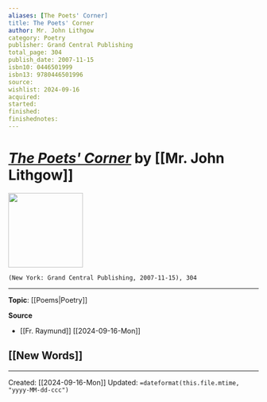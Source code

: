```yaml
---
aliases: [The Poets' Corner]
title: The Poets' Corner
author: Mr. John Lithgow
category: Poetry
publisher: Grand Central Publishing
total_page: 304
publish_date: 2007-11-15
isbn10: 0446501999
isbn13: 9780446501996
source: 
wishlist: 2024-09-16
acquired: 
started: 
finished: 
finishednotes: 
---
```

# *[The Poets' Corner]()* by [[Mr. John Lithgow]]

<img src="http://books.google.com/books/content?id=qsdhJmYtV4oC&printsec=frontcover&img=1&zoom=1&edge=curl&source=gbs_api" width=150>

`(New York: Grand Central Publishing, 2007-11-15), 304`



--- 
**Topic**: [[Poems|Poetry]]

**Source**
- [[Fr. Raymund]] [[2024-09-16-Mon]]
 
**[[New Words]]**
- 

---
Created: [[2024-09-16-Mon]]
Updated: `=dateformat(this.file.mtime, "yyyy-MM-dd-ccc")`